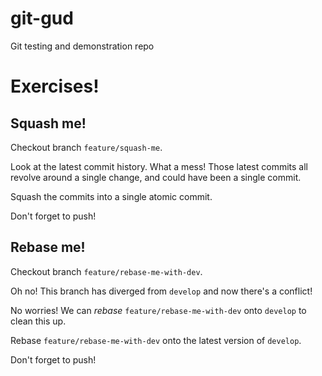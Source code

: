 # git-gud
Git testing and demonstration repo

# Exercises!

## Squash me!

Checkout branch `feature/squash-me`.

Look at the latest commit history. What a mess! Those latest commits all revolve around a single change, and could have been a single commit.

Squash the commits into a single atomic commit.

Don't forget to push!

## Rebase me!

Checkout branch `feature/rebase-me-with-dev`.

Oh no! This branch has diverged from `develop` and now there's a conflict!

No worries! We can *rebase* `feature/rebase-me-with-dev` onto `develop` to clean this up.

Rebase `feature/rebase-me-with-dev` onto the latest version of `develop`. 

Don't forget to push!